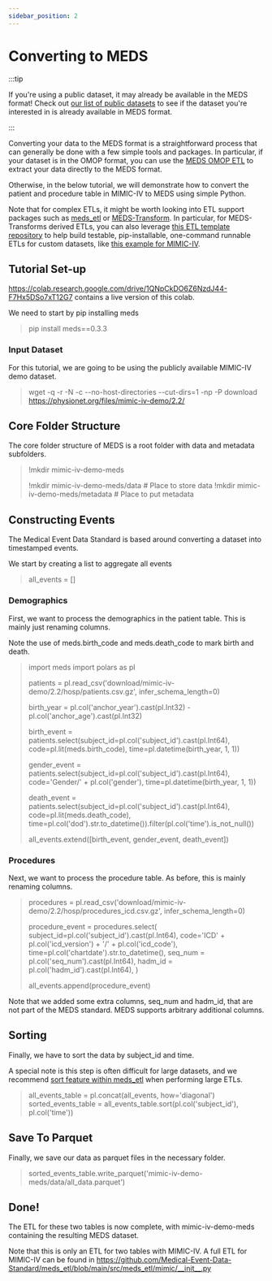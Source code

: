 ```yaml
---
sidebar_position: 2
---
```


# Converting to MEDS

:::tip

If you're using a public dataset, it may already be available in the MEDS format! Check out
[our list of public datasets](/docs/MEDS_datasets_and_models) to see if the dataset you're interested in
is already available in MEDS format.

:::

Converting your data to the MEDS format is a straightforward process that can generally be done with a few
simple tools and packages. In particular, if your dataset is in the OMOP format, you can use the [MEDS OMOP
ETL](https://github.com/Medical-Event-Data-Standard/meds_etl/tree/main?tab=readme-ov-file#omop) to extract
your data directly to the MEDS format.

Otherwise, in the below tutorial, we will demonstrate how to convert the patient and procedure table in MIMIC-IV to MEDS using simple Python.

Note that for complex ETLs, it might be worth looking into ETL support packages such as [meds_etl](https://github.com/Medical-Event-Data-Standard/meds_etl/) or [MEDS-Transform](https://meds-transforms.readthedocs.io/en/stable/).
In particular, for MEDS-Transforms derived ETLs, you can also leverage
[this ETL template repository](https://github.com/mmcdermott/ETL_MEDS_Template) to help build testable,
pip-installable, one-command runnable ETLs for custom datasets, like
[this example for MIMIC-IV](https://github.com/mmcdermott/MIMIC_IV_MEDS).


## Tutorial Set-up

https://colab.research.google.com/drive/1QNpCkDO6Z6NzdJ44-F7Hx5DSo7xT12G7 contains a live version of this colab.

We need to start by pip installing meds

> pip install meds==0.3.3

### Input Dataset

For this tutorial, we are going to be using the publicly available MIMIC-IV demo dataset.

> wget -q -r -N -c --no-host-directories --cut-dirs=1 -np -P download https://physionet.org/files/mimic-iv-demo/2.2/

## Core Folder Structure

The core folder structure of MEDS is a root folder with data and metadata subfolders.

> !mkdir mimic-iv-demo-meds
> 
> !mkdir mimic-iv-demo-meds/data # Place to store data
> !mkdir mimic-iv-demo-meds/metadata # Place to put metadata

## Constructing Events

The Medical Event Data Standard is based around converting a dataset into timestamped events.

We start by creating a list to aggregate all events

> all_events = []

### Demographics

First, we want to process the demographics in the patient table. This is mainly just renaming columns.

Note the use of meds.birth_code and meds.death_code to mark birth and death.

> import meds
> import polars as pl
> 
> patients = pl.read_csv('download/mimic-iv-demo/2.2/hosp/patients.csv.gz', infer_schema_length=0)
> 
> birth_year = pl.col('anchor_year').cast(pl.Int32) - pl.col('anchor_age').cast(pl.Int32)
> 
> 
> birth_event = patients.select(subject_id=pl.col('subject_id').cast(pl.Int64), code=pl.lit(meds.birth_code), time=pl.datetime(birth_year, 1, 1))
> 
> gender_event = patients.select(subject_id=pl.col('subject_id').cast(pl.Int64), code='Gender/' + pl.col('gender'), time=pl.datetime(birth_year, 1, 1))
> 
> death_event = patients.select(subject_id=pl.col('subject_id').cast(pl.Int64), code=pl.lit(meds.death_code), time=pl.col('dod').str.to_datetime()).filter(pl.col('time').is_not_null())
> 
> all_events.extend([birth_event, gender_event, death_event])


### Procedures

Next, we want to process the procedure table. As before, this is mainly renaming columns.

> procedures = pl.read_csv('download/mimic-iv-demo/2.2/hosp/procedures_icd.csv.gz', infer_schema_length=0)
> 
> procedure_event = procedures.select(
>                                    subject_id=pl.col('subject_id').cast(pl.Int64),
>                                    code='ICD' + pl.col('icd_version') + '/' + pl.col('icd_code'),
>                                    time=pl.col('chartdate').str.to_datetime(),
>                                    seq_num = pl.col('seq_num').cast(pl.Int64),
>                                    hadm_id = pl.col('hadm_id').cast(pl.Int64),
>                                    )
> 
> all_events.append(procedure_event)

Note that we added some extra columns, seq_num and hadm_id, that are not part of the MEDS standard. MEDS supports arbitrary additional columns.

## Sorting

Finally, we have to sort the data by subject_id and time.

A special note is this step is often difficult for large datasets, and we recommend [sort feature within meds_etl](https://github.com/Medical-Event-Data-Standard/meds_etl?tab=readme-ov-file#meds-unsorted) when performing large ETLs.

> all_events_table = pl.concat(all_events, how='diagonal')
> sorted_events_table = all_events_table.sort(pl.col('subject_id'), pl.col('time'))

## Save To Parquet

Finally, we save our data as parquet files in the necessary folder.

> sorted_events_table.write_parquet('mimic-iv-demo-meds/data/all_data.parquet')

## Done!

The ETL for these two tables is now complete, with mimic-iv-demo-meds containing the resulting MEDS dataset.

Note that this is only an ETL for two tables with MIMIC-IV. A full ETL for MIMIC-IV can be found in https://github.com/Medical-Event-Data-Standard/meds_etl/blob/main/src/meds_etl/mimic/__init__.py
